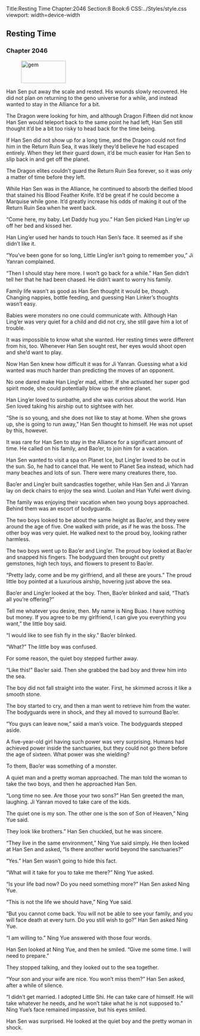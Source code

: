 Title:Resting Time 
Chapter:2046 
Section:8 
Book:6 
CSS:../Styles/style.css 
viewport: width=device-width
  
## Resting Time
### Chapter 2046 
<figure>
	<img src="../Images/gem.gif" alt="gem" id="gem" width="120" height="60" />
</figure>
  

  
  Han Sen put away the scale and rested. His wounds slowly recovered. He did not plan on returning to the geno universe for a while, and instead wanted to stay in the Alliance for a bit.

The Dragon were looking for him, and although Dragon Fifteen did not know Han Sen would teleport back to the same point he had left, Han Sen still thought it’d be a bit too risky to head back for the time being.

If Han Sen did not show up for a long time, and the Dragon could not find him in the Return Ruin Sea, it was likely they’d believe he had escaped entirely. When they let their guard down, it’d be much easier for Han Sen to slip back in and get off the planet.

The Dragon elites couldn’t guard the Return Ruin Sea forever, so it was only a matter of time before they left.

While Han Sen was in the Alliance, he continued to absorb the deified blood that stained his Blood Feather Knife. It’d be great if he could become a Marquise while gone. It’d greatly increase his odds of making it out of the Return Ruin Sea when he went back.

“Come here, my baby. Let Daddy hug you.” Han Sen picked Han Ling’er up off her bed and kissed her.

Han Ling’er used her hands to touch Han Sen’s face. It seemed as if she didn’t like it.

“You’ve been gone for so long, Little Ling’er isn’t going to remember you,” Ji Yanran complained.

“Then I should stay here more. I won’t go back for a while.” Han Sen didn’t tell her that he had been chased. He didn’t want to worry his family.

Family life wasn’t as good as Han Sen thought it would be, though. Changing nappies, bottle feeding, and guessing Han Linker’s thoughts wasn’t easy.

Babies were monsters no one could communicate with. Although Han Ling’er was very quiet for a child and did not cry, she still gave him a lot of trouble.

It was impossible to know what she wanted. Her resting times were different from his, too. Whenever Han Sen sought rest, her eyes would shoot open and she’d want to play.

Now Han Sen knew how difficult it was for Ji Yanran. Guessing what a kid wanted was much harder than predicting the moves of an opponent.

No one dared make Han Ling’er mad, either. If she activated her super god spirit mode, she could potentially blow up the entire planet.

Han Ling’er loved to sunbathe, and she was curious about the world. Han Sen loved taking his airship out to sightsee with her.

“She is so young, and she does not like to stay at home. When she grows up, she is going to run away,” Han Sen thought to himself. He was not upset by this, however.

It was rare for Han Sen to stay in the Alliance for a significant amount of time. He called on his family, and Bao’er, to join him for a vacation.

Han Sen wanted to visit a spa on Planet Ice, but Ling’er loved to be out in the sun. So, he had to cancel that. He went to Planet Sea instead, which had many beaches and lots of sun. There were many creatures there, too.

Bao’er and Ling’er built sandcastles together, while Han Sen and Ji Yanran lay on deck chairs to enjoy the sea wind. Luolan and Han Yufei went diving.

The family was enjoying their vacation when two young boys approached. Behind them was an escort of bodyguards.

The two boys looked to be about the same height as Bao’er, and they were around the age of five. One walked with pride, as if he was the boss. The other boy was very quiet. He walked next to the proud boy, looking rather harmless.

The two boys went up to Bao’er and Ling’er. The proud boy looked at Bao’er and snapped his fingers. The bodyguard then brought out pretty gemstones, high tech toys, and flowers to present to Bao’er.

“Pretty lady, come and be my girlfriend, and all these are yours.” The proud little boy pointed at a luxurious airship, hovering just above the sea.

Bao’er and Ling’er looked at the boy. Then, Bao’er blinked and said, “That’s all you’re offering?”

Tell me whatever you desire, then. My name is Ning Buao. I have nothing but money. If you agree to be my girlfriend, I can give you everything you want,” the little boy said.

“I would like to see fish fly in the sky.” Bao’er blinked.

“What?” The little boy was confused.

For some reason, the quiet boy stepped further away.

“Like this!” Bao’er said. Then she grabbed the bad boy and threw him into the sea.

The boy did not fall straight into the water. First, he skimmed across it like a smooth stone.

The boy started to cry, and then a man went to retrieve him from the water. The bodyguards were in shock, and they all moved to surround Bao’er.

“You guys can leave now,” said a man’s voice. The bodyguards stepped aside.

A five-year-old girl having such power was very surprising. Humans had achieved power inside the sanctuaries, but they could not go there before the age of sixteen. What power was she wielding?

To them, Bao’er was something of a monster.

A quiet man and a pretty woman approached. The man told the woman to take the two boys, and then he approached Han Sen.

“Long time no see. Are those your two sons?” Han Sen greeted the man, laughing. Ji Yanran moved to take care of the kids.

The quiet one is my son. The other one is the son of Son of Heaven,” Ning Yue said.

They look like brothers.” Han Sen chuckled, but he was sincere.

“They live in the same environment,” Ning Yue said simply. He then looked at Han Sen and asked, “Is there another world beyond the sanctuaries?”

“Yes.” Han Sen wasn’t going to hide this fact.

“What will it take for you to take me there?” Ning Yue asked.

“Is your life bad now? Do you need something more?” Han Sen asked Ning Yue.

“This is not the life we should have,” Ning Yue said.

“But you cannot come back. You will not be able to see your family, and you will face death at every turn. Do you still wish to go?” Han Sen asked Ning Yue.

“I am willing to.” Ning Yue answered with those four words.

Han Sen looked at Ning Yue, and then he smiled. “Give me some time. I will need to prepare.”

They stopped talking, and they looked out to the sea together.

“Your son and your wife are nice. You won’t miss them?” Han Sen asked, after a while of silence.

“I didn’t get married. I adopted Little Shi. He can take care of himself. He will take whatever he needs, and he won’t take what he is not supposed to.” Ning Yue’s face remained impassive, but his eyes smiled.

Han Sen was surprised. He looked at the quiet boy and the pretty woman in shock.

